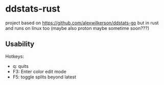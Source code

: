 # ddstats-rust
project based on https://github.com/alexwilkerson/ddstats-go but in rust
and runs on linux too (maybe also proton maybe sometime soon???)

## Usability
Hotkeys:
- q: quits
- F3: Enter color edit mode
- F5: toggle splits beyond latest